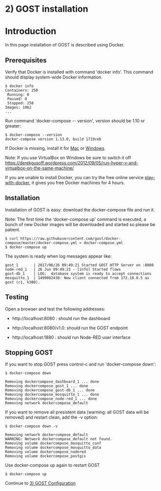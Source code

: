 # 2) GOST installation

# Introduction

In this page installation of GOST is described using Docker.

## Prerequisites

Verify that Docker is installed with command 'docker info'. This command should display system-wide Docker information.

```
$ docker info
Containers: 250
 Running: 0
 Paused: 0
 Stopped: 250
Images: 1062
...
```

Run command 'docker-compose -- version', version should be 1.10 or greater:

```
$ docker-compose --version
docker-compose version 1.13.0, build 1719ceb
```

If Docker is missing, install it for <a href="https://docs.docker.com/docker-for-mac/install/#download-docker-for-mac">Mac</a> or <A href="https://docs.docker.com/docker-for-windows/install/">Windows</a>.

Note: If you use VirtualBox on Windows be sure to switch it off https://derekgusoff.wordpress.com/2012/09/05/run-hyper-v-and-virtualbox-on-the-same-machine/

If you are unable to install Docker, you can try the free online service <a href="http://labs.play-with-docker.com/">play-with-docker</a>, it gives you free Docker machines for 4 hours.

## Installation

Installation of GOST is easy: download the docker-compose file and run it.

Note: The first time the 'docker-compose up' command is executed, a bunch of new Docker images will be downloaded and started 
so please be patient.

```
$ curl https://raw.githubusercontent.com/gost/docker-compose/master/docker-compose.yml > docker-compose.yml
$ docker-compose up
```
The system is ready when log messages appear like:

```
gost_1       | 2017/06/26 09:49:21 Started GOST HTTP Server on :8080
node-red_1   | 26 Jun 09:49:23 - [info] Started flows
gost-db_1    | LOG:  database system is ready to accept connections
mosquitto_1  | 1499082438: New client connected from 172.18.0.5 as gost (c1, k300).
```

## Testing

Open a browser and test the following addresses:

- http://localhost:8080 : should run the dashboard

- http://localhost:8080/v1.0: should run the GOST endpoint

- http://localhost:1880 : should run Node-RED user interface

## Stopping GOST

If you want to stop GOST press control-c and run 'docker-compose down':

```
$ docker-compose down

Removing dockercompose_dashboard_1 ... done
Removing dockercompose_gost_1 ... done
Removing dockercompose_gost-db_1 ... done
Removing dockercompose_mosquitto_1 ... done
Removing dockercompose_node-red_1 ... done
Removing network dockercompose_default
```

If you want to remove all presistent data (warning: all GOST data will be removed) and restart clean, add the -v option:

```
$ docker-compose down -v

Removing network dockercompose_default
WARNING: Network dockercompose_default not found.
Removing volume dockercompose_mosquitto_conf
Removing volume dockercompose_mosquitto_data
Removing volume dockercompose_nodered
Removing volume dockercompose_postgis
```

Use docker-compose up again to restart GOST
```
$ docker-compose up
```


Continue to <a href="3_configuration.md">3) GOST Configuration</a>

